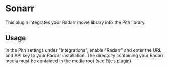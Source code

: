 # Sonarr

This plugin integrates your Radarr movie library into the Pith library.

## Usage

In the Pith settings under "Integrations", enable "Radarr" and enter the URL and API key to your Radarr installation.
The directory containing your Radarr media must be contained in the media root (see [Files plugin](../files/README.md))
